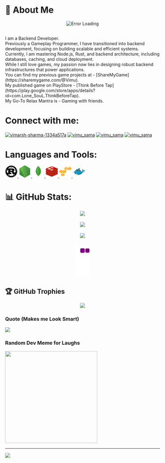 # 💫 About Me  
<center>  

![Error Loading](https://media1.giphy.com/media/v1.Y2lkPTc5MGI3NjExYjQ5d3R3dmFyNjNpbjJ3eHNpbWI1aWxpdTZzdm8xNHJoMzd5aTJ6MyZlcD12MV9pbnRlcm5hbF9naWZfYnlfaWQmY3Q9Zw/ko7twHhomhk8E/giphy.gif)  

</center>  

<br>  
I am a Backend Developer.<br>Previously a Gameplay Programmer, I have transitioned into backend development, focusing on building scalable and efficient systems.<br>Currently, I am mastering Node.js, Rust, and backend architecture, including databases, caching, and cloud deployment.<br>While I still love games, my passion now lies in designing robust backend infrastructures that power applications.<br>You can find my previous game projects at - [ShareMyGame](https://sharemygame.com/@Vimu).<br>My published game on PlayStore - [Think Before Tap](https://play.google.com/store/apps/details?id=com.Lone_SouL.ThinkBeforeTap).<br>My Go-To Relax Mantra is - Gaming with friends.  

<h1 align="left">Connect with me:</h1>  
<p align="left">  
<a href="https://linkedin.com/in/vimarsh-sharma-1334a517a" target="blank"><img align="center" src="https://raw.githubusercontent.com/rahuldkjain/github-profile-readme-generator/master/src/images/icons/Social/linked-in-alt.svg" alt="vimarsh-sharma-1334a517a" height="30" width="40" /></a>  
<a href="https://www.hackerrank.com/vimu_sama" target="blank"><img align="center" src="https://raw.githubusercontent.com/rahuldkjain/github-profile-readme-generator/master/src/images/icons/Social/hackerrank.svg" alt="vimu_sama" height="30" width="40" /></a>  
<a href="https://www.leetcode.com/vimu_sama" target="blank"><img align="center" src="https://raw.githubusercontent.com/rahuldkjain/github-profile-readme-generator/master/src/images/icons/Social/leet-code.svg" alt="vimu_sama" height="30" width="40" /></a>  
<a href="https://auth.geeksforgeeks.org/user/vimu_sama" target="blank"><img align="center" src="https://raw.githubusercontent.com/rahuldkjain/github-profile-readme-generator/master/src/images/icons/Social/geeks-for-geeks.svg" alt="vimu_sama" height="30" width="40" /></a>  
</p>  

<h1 align="left">Languages and Tools:</h1>  
<p align="left">  
<a href="https://www.rust-lang.org/" target="_blank" rel="noreferrer"> <img src="https://raw.githubusercontent.com/devicons/devicon/master/icons/rust/rust-plain.svg" alt="rust" width="40" height="40"/> </a>  
<a href="https://nodejs.org/" target="_blank" rel="noreferrer"> <img src="https://raw.githubusercontent.com/devicons/devicon/master/icons/nodejs/nodejs-original.svg" alt="nodejs" width="40" height="40"/> </a>  
<a href="https://www.mongodb.com/" target="_blank" rel="noreferrer"> <img src="https://raw.githubusercontent.com/devicons/devicon/master/icons/mongodb/mongodb-original.svg" alt="mongodb" width="40" height="40"/> </a>  
<a href="https://redis.io/" target="_blank" rel="noreferrer"> <img src="https://raw.githubusercontent.com/devicons/devicon/master/icons/redis/redis-original.svg" alt="redis" width="40" height="40"/> </a>  
<a href="https://aws.amazon.com/" target="_blank" rel="noreferrer"> <img src="https://raw.githubusercontent.com/devicons/devicon/master/icons/amazonwebservices/amazonwebservices-original.svg" alt="aws" width="40" height="40"/> </a>  
<a href="https://www.docker.com/" target="_blank" rel="noreferrer"> <img src="https://raw.githubusercontent.com/devicons/devicon/master/icons/docker/docker-original.svg" alt="docker" width="40" height="40"/> </a>  
</p>  

# 📊 GitHub Stats:  
<center>  

![](https://github-readme-stats.vercel.app/api?username=Vimu-Sama&theme=blue-green&hide_border=false&include_all_commits=false&count_private=false)<br/>  
![](https://github-readme-streak-stats.herokuapp.com/?user=Vimu-Sama&theme=blue-green&hide_border=false)<br/>  
![](https://github-readme-stats.vercel.app/api/top-langs/?username=Vimu-Sama&theme=blue-green&hide_border=false&include_all_commits=false&count_private=false&layout=compact)  

![Error Loading](https://github.com/Vimu-Sama/Vimu-Sama/blob/output/github-contribution-grid-snake.gif)  

</center>  

## 🏆 GitHub Trophies  
<center>  

![](https://github-profile-trophy.vercel.app/?username=Vimu-Sama&theme=juicyfresh&no-frame=true&bg=true&margin-w=4)  

</center>  

### Quote (Makes me Look Smart)  
![](https://quotes-github-readme.vercel.app/api?type=horizontal&theme=dark)  

### Random Dev Meme for Laughs  
<img src="https://random-memer.herokuapp.com/" height= "300px" width="300px"/>  

---  
[![](https://visitcount.itsvg.in/api?id=Vimu-Sama&icon=1&color=0)](https://visitcount.itsvg.in)  
